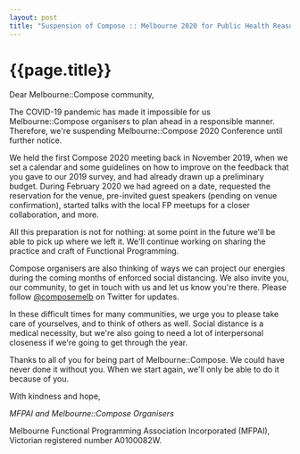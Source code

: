 ```yaml
---
layout: post
title: "Suspension of Compose :: Melbourne 2020 for Public Health Reasons"
---
```


# {{page.title}}

Dear Melbourne::Compose community,

The COVID-19 pandemic has made it impossible for us Melbourne::Compose
organisers to plan ahead in a responsible manner. Therefore, we're suspending
Melbourne::Compose 2020 Conference until further notice.

We held the first Compose 2020 meeting back in November 2019, when we set
a calendar and some guidelines on how to improve on the feedback that you gave
to our 2019 survey, and had already drawn up a preliminary budget. During
February 2020 we had agreed on a date, requested the reservation for the venue,
pre-invited guest speakers (pending on venue confirmation), started talks with
the local FP meetups for a closer collaboration, and more.

All this preparation is not for nothing: at some point in the future we'll be
able to pick up where we left it. We'll continue working on sharing the
practice and craft of Functional Programming.

Compose organisers are also thinking of ways we can project our energies during
the coming months of enforced social distancing. We also invite you, our
community, to get in touch with us and let us know you're there. Please follow
[@composemelb](https://twitter.com/composemelb) on Twitter for updates.

In these difficult times for many communities, we urge you to please take care of yourselves, and to think of others as well. Social distance is a medical necessity, but we're also going to need a lot of interpersonal closeness if we're going to get through the year.

Thanks to all of you for being part of Melbourne::Compose. We could have never
done it without you. When we start again, we'll only be able to do it because
of you.

With kindness and hope,

*MFPAI and Melbourne::Compose Organisers*

Melbourne Functional Programming Association Incorporated (MFPAI), Victorian
registered number A0100082W.
